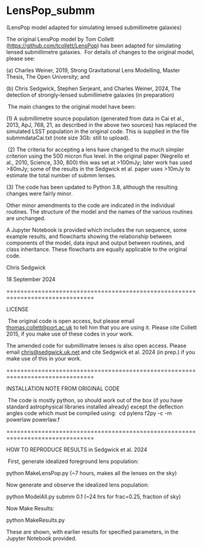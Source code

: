 # LensPop_submm
(LensPop model adapted for simulating lensed submillimetre galaxies)
​

The original LensPop model by Tom Collett (https://github.com/tcollett/LensPop) has been adapted for simulating lensed submillimetre galaxies.
​
For details of changes to the original model, please see: 

(a) Charles Weiner, 2019, Strong Gravitational Lens Modelling, Master Thesis, The Open University; and

(b) Chris Sedgwick, Stephen Serjeant, and Charles Weiner, 2024, The detection of strongly-lensed submillimetre galaxies (in preparation)


​
The main changes to the original model have been:
    
(1) A submillimetre source population (generated from data in Cai et al., 2013, ApJ, 768, 21, as described in the above two sources) has replaced the simulated LSST population in the original code. This is supplied in the file submmdataCai.txt (note size 3Gb: still to upload).

​
(2) The criteria for accepting a lens have changed to the much simpler criterion using the 500 micron flux level. In the original paper (Negrello et al., 2010, Science, 330, 800) this was set at >100mJy; later work has used >80mJy; some of the results in the Sedgwick et al. paper uses >10mJy to estimate the total number of submm lenses.


(3) The code has been updated to Python 3.8, although the resulting changes were fairly minor.

Other minor amendments to the code are indicated in the individual routines. The structure of the model and the names of the various routines are unchanged.

A Jupyter Notebook is provided which includes the run sequence, some example results, and flowcharts showing the relationship between components of the model, data input and output between routines, and class inheritance. These flowcharts are equally applicable to the original code.

Chris Sedgwick

18 September 2024

===============================================================================

LICENSE

​
The original code is open access, but please email thomas.collett@port.ac.uk to tell him that you are using it. Please cite Collett 2015, if you make use of these codes in your work.

The amended code for submillimatre lenses is also open access. Please email chris@sedgwick.uk.net and cite Sedgwick et al. 2024 (in prep.) if you make use of this in your work. 

===============================================================================

INSTALLATION NOTE FROM ORIGINAL CODE


​
The code is mostly python, so should work out of the box (if you have standard astrophysical libraries installed already) except the deflection angles code which must be compiled using:
​
cd pylens
f2py -c -m powerlaw powerlaw.f

===============================================================================    
   
HOW TO REPRODUCE RESULTS in Sedgwick et al. 2024 

​
First, generate idealized foreground lens population:

   python   MakeLensPop.py (~7 hours, makes all the lenses on the sky)


Now generate and observe the idealized lens population:

   python ModelAll.py submm 0.1 (~24 hrs for frac=0.25, fraction of sky)


Now Make Results:

   python MakeResults.py


These are shown, with earlier results for specified parameters, in the Jupyter Notebook provided.

